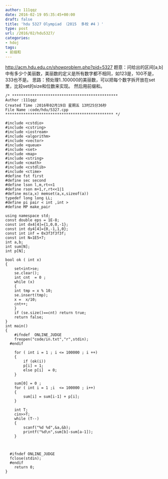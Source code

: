 ```yaml
---
author: 111qqz
date: 2016-02-19 05:35:45+00:00
draft: false
title: 'hdu 5327 Olympiad （2015  多校 #4 ）'
type: post
url: /2016/02/hdu5327/
categories:
- hdoj
tags:
- 前缀和
---
```


http://acm.hdu.edu.cn/showproblem.php?pid=5327
题意：问给出的区间[a,b]中有多少个美丽数，美丽数的定义是所有数字都不相同，如123是，100不是，333也不是。
思路：预处理1..100000的美丽数，可以把每个数字拆开放在set里，比较set的size和位数来实现。
然后用前缀和。
 

    
    /* ***********************************************
    Author :111qqz
    Created Time :2016年02月19日 星期五 13时25分36秒
    File Name :code/hdu/5327.cpp
    ************************************************ */
    
    #include <cstdio>
    #include <cstring>
    #include <iostream>
    #include <algorithm>
    #include <vector>
    #include <queue>
    #include <set>
    #include <map>
    #include <string>
    #include <cmath>
    #include <cstdlib>
    #include <ctime>
    #define fst first
    #define sec second
    #define lson l,m,rt<<1
    #define rson m+1,r,rt<<1|1
    #define ms(a,x) memset(a,x,sizeof(a))
    typedef long long LL;
    #define pi pair < int ,int >
    #define MP make_pair
    
    using namespace std;
    const double eps = 1E-8;
    const int dx4[4]={1,0,0,-1};
    const int dy4[4]={0,-1,1,0};
    const int inf = 0x3f3f3f3f;
    const int N=1E5+7;
    int a,b;
    int sum[N];
    int p[N];
    
    bool ok ( int x)
    {
        set<int>se;
        se.clear();
        int cnt  = 0 ;
        while (x)
        {
    	int tmp = x % 10;
    	se.insert(tmp);
    	x =  x/10;
    	cnt++;
        }
        if (se.size()==cnt) return true;
        return false;
    }
    int main()
    {
    	#ifndef  ONLINE_JUDGE 
    	freopen("code/in.txt","r",stdin);
      #endif
    	
    	for ( int i = 1 ; i <= 100000 ; i ++)
    	{
    	    if (ok(i))
    		p[i] = 1;
    	    else p[i]  = 0;
    	}
    
    	sum[0] = 0 ;
    	for ( int i = 1 ;i  <= 100000 ; i++)
    	{
    	    sum[i] = sum[i-1] + p[i];
    	}
    
    	int T;
    	cin>>T;
    	while (T--)
    	{
    	    scanf("%d %d",&a,&b);
    	    printf("%d\n",sum[b]-sum[a-1]);
    	}
    
    
    
      #ifndef ONLINE_JUDGE  
      fclose(stdin);
      #endif
        return 0;
    }
    




